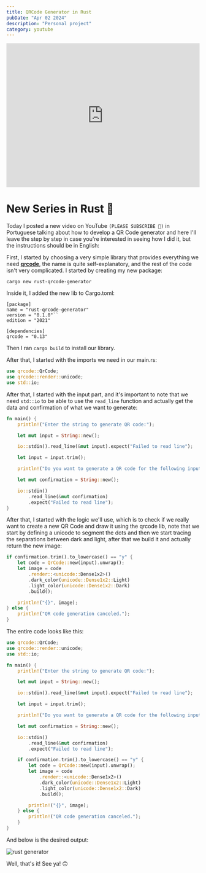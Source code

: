 ```yaml
---
title: QRCode Generator in Rust
pubDate: "Apr 02 2024"
description: "Personal project"
category: youtube
---
```


<iframe width="100%" height="375" src="https://www.youtube.com/embed/XJ1Hvxuqg8g" frameborder="0" allowfullscreen></iframe>

# New Series in Rust 🦀

Today I posted a new video on YouTube `(PLEASE SUBSCRIBE 🙌)` in Portuguese talking about how to develop a QR Code generator and here I'll leave the step by step in case you're interested in seeing how I did it, but the instructions should be in English:

First, I started by choosing a very simple library that provides everything we need <b>[qrcode](https://docs.rs/qrcode/latest/qrcode/)</b>, the name is quite self-explanatory, and the rest of the code isn't very complicated. I started by creating my new package:

```
cargo new rust-qrcode-generator
```

Inside it, I added the new lib to Cargo.toml:

```
[package]
name = "rust-qrcode-generator"
version = "0.1.0"``
edition = "2021"

[dependencies]
qrcode = "0.13"
```

Then I ran `cargo build` to install our library.

After that, I started with the imports we need in our main.rs:

```rust
use qrcode::QrCode;
use qrcode::render::unicode;
use std::io;
```

After that, I started with the input part, and it's important to note that we need `std::io` to be able to use the `read_line` function and actually get the data and confirmation of what we want to generate:

```rust
fn main() {
    println!("Enter the string to generate QR code:");

    let mut input = String::new();

    io::stdin().read_line(&mut input).expect("Failed to read line");

    let input = input.trim();

    println!("Do you want to generate a QR code for the following input? (y/n)");

    let mut confirmation = String::new();

    io::stdin()
        .read_line(&mut confirmation)
        .expect("Failed to read line");
}
```

After that, I started with the logic we'll use, which is to check if we really want to create a new QR Code and draw it using the qrcode lib, note that we start by defining a unicode to segment the dots and then we start tracing the separations between dark and light, after that we build it and actually return the new image:

```rust
if confirmation.trim().to_lowercase() == "y" {
    let code = QrCode::new(input).unwrap();
    let image = code
        .render::<unicode::Dense1x2>()
        .dark_color(unicode::Dense1x2::Light)
        .light_color(unicode::Dense1x2::Dark)
        .build();

    println!("{}", image);
} else {
    println!("QR code generation canceled.");
}
```

The entire code looks like this:

```rust
use qrcode::QrCode;
use qrcode::render::unicode;
use std::io;

fn main() {
    println!("Enter the string to generate QR code:");

    let mut input = String::new();

    io::stdin().read_line(&mut input).expect("Failed to read line");

    let input = input.trim();

    println!("Do you want to generate a QR code for the following input? (y/n)");

    let mut confirmation = String::new();

    io::stdin()
        .read_line(&mut confirmation)
        .expect("Failed to read line");

    if confirmation.trim().to_lowercase() == "y" {
        let code = QrCode::new(input).unwrap();
        let image = code
            .render::<unicode::Dense1x2>()
            .dark_color(unicode::Dense1x2::Light)
            .light_color(unicode::Dense1x2::Dark)
            .build();

        println!("{}", image);
    } else {
        println!("QR code generation canceled.");
    }
}
```

And below is the desired output:

![rust generator](/rust-qrcode-generator.png)

Well, that's it! See ya! 🙃
